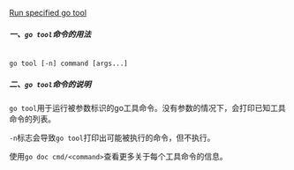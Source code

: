 
[Run specified go tool](https://golang.google.cn/cmd/go/#hdr-Run_specified_go_tool)

##### 一、`go tool`命令的用法

```

go tool [-n] command [args...]

```

##### 二、`go tool`命令的说明

`go tool`用于运行被参数标识的go工具命令。没有参数的情况下，会打印已知工具命令的列表。

`-n`标志会导致`go tool`打印出可能被执行的命令，但不执行。

使用`go doc cmd/<command>`查看更多关于每个工具命令的信息。
